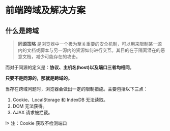 # 前端跨域及解决方案

## 什么是跨域

> **同源策略** 是浏览器中一个极为至关重要的安全机制，可以用来限制某一源内的文档或脚本与另一源内的资源如何进行交互。其目的在于隔离潜在的恶意文档，减少可能存在的攻击。

而对于同源的定义是：**协议、主机名(host)以及端口三者均相同**。

**只要不是同源的，那就是跨域的。**

当存在跨域问题时，浏览器会做出一定的限制措施。主要包括以下三点：

1. Cookie、LocalStorage 和 IndexDB 无法读取。
2. DOM 无法获得。
3. AJAX 请求被拦截。

!> 注：Cookie 获取不检测端口